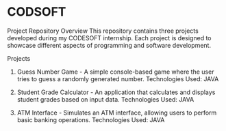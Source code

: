 # CODSOFT
Project Repository
Overview
This repository contains three projects developed during my CODESOFT internship. Each project is designed to showcase different aspects of programming and software development.

Projects
1) Guess Number Game -  A simple console-based game where the user tries to guess a randomly generated number.
   Technologies Used: JAVA

2) Student Grade Calculator - An application that calculates and displays student grades based on input data.
   Technologies Used: JAVA

3) ATM Interface - Simulates an ATM interface, allowing users to perform basic banking operations.
   Technologies Used: JAVA
